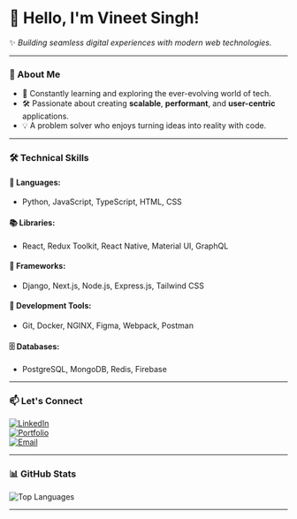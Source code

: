 # 👋 Hello, I'm Vineet Singh!  

✨ *Building seamless digital experiences with modern web technologies.*  

---

### 🚀 About Me  

- 🌱 Constantly learning and exploring the ever-evolving world of tech.  
- 🛠️ Passionate about creating **scalable**, **performant**, and **user-centric** applications.  
- 💡 A problem solver who enjoys turning ideas into reality with code.  

---

### 🛠️ Technical Skills  

#### 🌟 **Languages:**  
- Python, JavaScript, TypeScript, HTML, CSS  

#### 📚 **Libraries:**  
- React, Redux Toolkit, React Native, Material UI, GraphQL 

#### 🚀 **Frameworks:**  
- Django, Next.js, Node.js, Express.js, Tailwind CSS 

#### 🔧 **Development Tools:**  
- Git, Docker, NGINX, Figma, Webpack, Postman

#### 🗄️ **Databases:**  
- PostgreSQL, MongoDB, Redis, Firebase  

---

### 📫 Let's Connect  

[![LinkedIn](https://img.shields.io/badge/-LinkedIn-333333?style=flat&logo=linkedin)](https://https://www.linkedin.com/in/vineet289)  
[![Portfolio](https://img.shields.io/badge/-Portfolio-333333?style=flat&logo=google-chrome)](https://vineetsingh-jet.vercel.app/)  
[![Email](https://img.shields.io/badge/-Email-333333?style=flat&logo=gmail)](mailto:vineetsingh5987@gmail.com)  

---

### 📊 GitHub Stats  


![Top Languages](https://github-readme-stats.vercel.app/api/top-langs/?username=vineet829&layout=compact&theme=default)  

---
